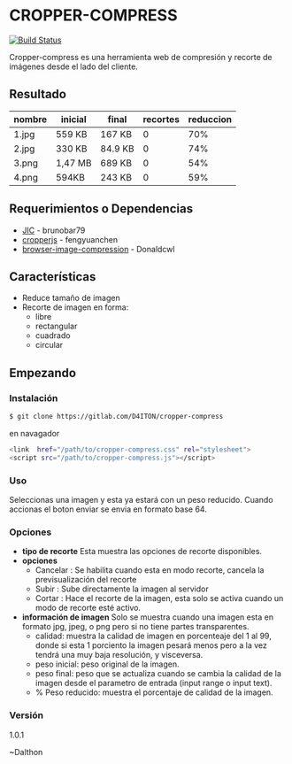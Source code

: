# CROPPER-COMPRESS

[![Build Status](https://travis-ci.org/joemccann/dillinger.svg?branch=master)]()

Cropper-compress es una herramienta web de compresión y recorte de imágenes desde el lado del cliente.

## Resultado

| nombre | inicial | final   | recortes | reduccion |
| ------ | ------- | ------- | -------- | --------- |
| 1.jpg  | 559 KB  | 167 KB  | 0        | 70%       |
| 2.jpg  | 330 KB  | 84.9 KB | 0        | 74%       |
| 3.png  | 1,47 MB | 689 KB  | 0        | 54%       |
| 4.png  | 594KB   | 243 KB  | 0        | 59%       |

## Requerimientos o Dependencias

- [JIC](https://github.com/brunobar79/J-I-C) - brunobar79
- [cropperjs](https://github.com/fengyuanchen/cropperjs) - fengyuanchen
- [browser-image-compression](https://github.com/Donaldcwl/browser-image-compression) - Donaldcwl

## Características

- Reduce tamaño de imagen
- Recorte de imagen en forma:
  - libre
  - rectangular
  - cuadrado
  - circular

## Empezando

### Instalación

```sh
$ git clone https://gitlab.com/D4ITON/cropper-compress
```

en navagador

```sh
<link  href="/path/to/cropper-compress.css" rel="stylesheet">
<script src="/path/to/cropper-compress.js"></script>
```

### Uso

Seleccionas una imagen y esta ya estará con un peso reducido. Cuando accionas el boton enviar se envia en formato base 64.

### Opciones

- **tipo de recorte**
  Esta muestra las opciones de recorte disponibles.
- **opciones**
  - Cancelar : Se habilita cuando esta en modo recorte, cancela la previsualización del recorte
  - Subir : Sube directamente la imagen al servidor
  - Cortar : Hace el recorte de la imagen, esta solo se activa cuando un modo de recorte esté activo.
- **información de imagen**
  Solo se muestra cuando una imagen esta en formato jpg, jpeg, o png pero si no tiene partes transparentes.
  - calidad: muestra la calidad de imagen en porcenteaje del 1 al 99, donde si esta 1 porciento la imagen pesará menos pero a la vez tendrá una muy baja resolución, y visceversa.
  - peso inicial: peso original de la imagen.
  - peso final: peso que se actualiza cuando se cambia la calidad de la imagen desde el parametro de entrada (input range o input text).
  - % Peso reducido: muestra el porcentaje de calidad de la imagen.

### Versión

1.0.1

~Dalthon
